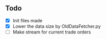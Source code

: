 ## Todo

- [x] Init files made
- [x] Lower the data size by OldDataFetcher.py
- [ ] Make stream for current trade orders